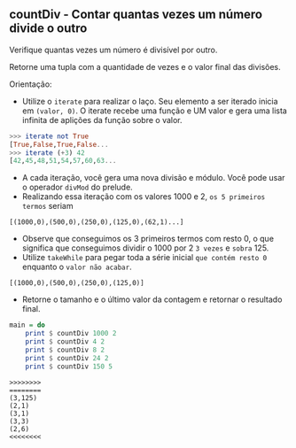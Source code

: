 ## countDiv - Contar quantas vezes um número divide o outro
[](solver.hs)

Verifique quantas vezes um número é divisível por outro.

Retorne uma tupla com a quantidade de vezes e o valor final das divisões.

Orientação: 
- Utilize o `iterate` para realizar o laço. Seu elemento a ser iterado inicia em `(valor, 0)`. O iterate recebe uma função e UM valor e gera uma lista infinita de aplições da função sobre o valor. 

```hs
>>> iterate not True
[True,False,True,False...
>>> iterate (+3) 42
[42,45,48,51,54,57,60,63...
```


- A cada iteração, você gera uma nova divisão e módulo. Você pode usar o operador `divMod` do prelude.
- Realizando essa iteração com os valores 1000 e 2, `os 5 primeiros termos` seriam
```
[(1000,0),(500,0),(250,0),(125,0),(62,1)...]
```

- Observe que conseguimos os 3 primeiros termos com resto 0, o que significa que conseguimos dividir o 1000 por 2 `3 vezes` e `sobra` 125.
- Utilize `takeWhile` para pegar toda a série inicial `que contém resto 0` enquanto o `valor não acabar`.

```
[(1000,0),(500,0),(250,0),(125,0)]
```
- Retorne o tamanho e o último valor da contagem e retornar o resultado final.


```hs
main = do
    print $ countDiv 1000 2
    print $ countDiv 4 2
    print $ countDiv 8 2
    print $ countDiv 24 2
    print $ countDiv 150 5
```

```
>>>>>>>>
========
(3,125)
(2,1)
(3,1)
(3,3)
(2,6)
<<<<<<<<
```